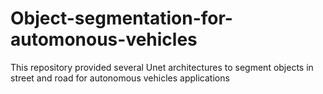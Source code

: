 # Object-segmentation-for-automonous-vehicles
This repository provided several Unet architectures to segment objects in street and road for autonomous vehicles applications
